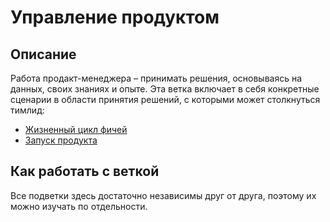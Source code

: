 # Управление продуктом
## Описание
Работа продакт-менеджера – принимать решения, основываясь на данных, своих знаниях и опыте. Эта ветка включает в себя конкретные сценарии в области принятия решений, с которыми может столкнуться тимлид:
- [Жизненный цикл фичей](/roles/product-owner/product-management/feature-lifecycle.html)
- [Запуск продукта](/roles/product-owner/product-management/product-launch.html)

## Как работать с веткой
Все подветки здесь достаточно независимы друг от друга, поэтому их можно изучать по отдельности.

